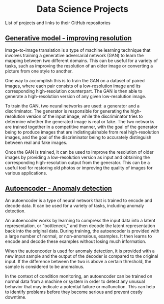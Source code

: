 # <center>Data Science Projects</center>
List of projects and links to their GitHub repositories
## [Generative model - improving resolution](https://github.com/thamizhaiap/image-to-image-translation)
Image-to-image translation is a type of machine learning technique that involves training a generative adversarial network (GAN) to learn the mapping between two different domains. This can be useful for a variety of tasks, such as improving the resolution of an older image or converting a picture from one style to another.

One way to accomplish this is to train the GAN on a dataset of paired images, where each pair consists of a low-resolution image and its corresponding high-resolution counterpart. The GAN is then able to generate a high-resolution version of any given low-resolution image.

To train the GAN, two neural networks are used: a generator and a discriminator. The generator is responsible for generating the high-resolution version of the input image, while the discriminator tries to determine whether the generated image is real or fake. The two networks are trained together in a competitive manner, with the goal of the generator being to produce images that are indistinguishable from real high-resolution images, and the goal of the discriminator being to accurately distinguish between real and fake images.

Once the GAN is trained, it can be used to improve the resolution of older images by providing a low-resolution version as input and obtaining the corresponding high-resolution output from the generator. This can be a useful tool for restoring old photos or improving the quality of images for various applications.


## [Autoencoder - Anomaly detection](https://github.com/thamizhaiap/Autoencoders_anomaly-detection)
An autoencoder is a type of neural network that is trained to encode and decode data. It can be used for a variety of tasks, including anomaly detection.

An autoencoder works by learning to compress the input data into a latent representation, or "bottleneck," and then decode the latent representation back into the original data. During training, the autoencoder is provided with a large number of normal, or non-anomalous, examples. It then learns to encode and decode these examples without losing much information.

When the autoencoder is used for anomaly detection, it is provided with a new input sample and the output of the decoder is compared to the original input. If the difference between the two is above a certain threshold, the sample is considered to be anomalous.

In the context of condition monitoring, an autoencoder can be trained on normal data from a machine or system in order to detect any unusual behavior that may indicate a potential failure or malfunction. This can help to identify problems before they become serious and prevent costly downtime.
